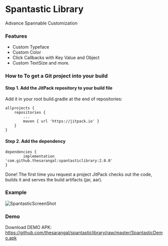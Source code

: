 # Spantastic Library
Advance Spannable Customization


### Features

- Custom Typeface
- Custom Color
- Click Callbacks with Key Value and Object
- Custom TextSize
and more.

### How to To get a Git project into your build

#### Step 1. Add the JitPack repository to your build file

Add it in your root build.gradle at the end of repositories:

	allprojects {
		repositories {
			...
			maven { url 'https://jitpack.io' }
		}
	}

#### Step 2. Add the dependency

	dependencies {
	        implementation 'com.github.thesarangal:spantasticlibrary:2.0.0'
	}

Done! The first time you request a project JitPack checks out the code, builds it and serves the build artifacts (jar, aar).

### Example

![SpantasticScreenShot](https://user-images.githubusercontent.com/46309117/70746662-39a42480-1d4c-11ea-9dfd-f68b84147d94.png)

### Demo

Download DEMO APK: https://github.com/thesarangal/spantasticlibrary/raw/master/SpantasticDemo.apk
